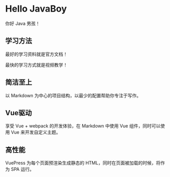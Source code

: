 # Hello JavaBoy
你好 Java 男孩！

## 学习方法
最好的学习资料就是官方文档！

最快的学习方式就是视频教学！

## 简洁至上
以 Markdown 为中心的项目结构，以最少的配置帮助你专注于写作。

## Vue驱动
享受 Vue + webpack 的开发体验，在 Markdown 中使用 Vue 组件，同时可以使用 Vue 来开发自定义主题。

## 高性能
VuePress 为每个页面预渲染生成静态的 HTML，同时在页面被加载的时候，将作为 SPA 运行。